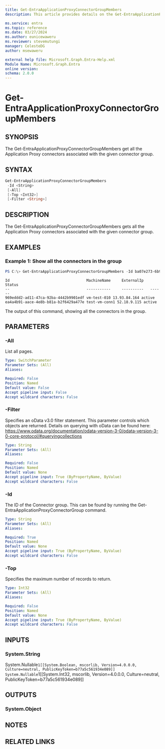 ```yaml
---
title: Get-EntraApplicationProxyConnectorGroupMembers
description: This article provides details on the Get-EntraApplicationProxyConnectorGroupMembers command.

ms.service: entra
ms.topic: reference
ms.date: 03/27/2024
ms.author: eunicewaweru
ms.reviewer: stevemutungi
manager: CelesteDG
author: msewaweru

external help file: Microsoft.Graph.Entra-Help.xml
Module Name: Microsoft.Graph.Entra
online version:
schema: 2.0.0
---
```


# Get-EntraApplicationProxyConnectorGroupMembers

## SYNOPSIS
The Get-EntraApplicationProxyConnectorGroupMembers get all the Application Proxy connectors associated with the given connector group. 

## SYNTAX

```powershell
Get-EntraApplicationProxyConnectorGroupMembers
 -Id <String>
 [-All]
 [-Top <Int32>]
 [-Filter <String>]
```

## DESCRIPTION
The Get-EntraApplicationProxyConnectorGroupMembers gets all the Application Proxy connectors associated with the given connector group. 

## EXAMPLES

### Example 1: Show all the connectors in the group
```powershell
PS C:\> Get-EntraApplicationProxyConnectorGroupMembers -Id ba07e273-6b9e-4567-afe4-efddac32509d
```

```output
Id                                   MachineName     ExternalIp   Status
--                                   -----------     ----------   ------
969eddd2-ad11-47ca-92ba-4442b9901edf vm-test-010 13.93.84.164 active
ea4a4b91-aace-4e8b-b81a-b2f6429a477e test-vm-conn1 52.18.9.115 active
```

The output of this command, showing all the connectors in the group.

## PARAMETERS

### -All
List all pages.

```yaml
Type: SwitchParameter
Parameter Sets: (All)
Aliases:

Required: False
Position: Named
Default value: False
Accept pipeline input: False
Accept wildcard characters: False
```

### -Filter
Specifies an oData v3.0 filter statement. This parameter controls which objects are returned. Details on querying with oData can be found here: https://www.odata.org/documentation/odata-version-3-0/odata-version-3-0-core-protocol/#queryingcollections

```yaml
Type: String
Parameter Sets: (All)
Aliases: 

Required: False
Position: Named
Default value: None
Accept pipeline input: True (ByPropertyName, ByValue)
Accept wildcard characters: False
```

### -Id
The ID of the Connector group. This can be found by running the Get-EntraApplicationProxyConnectorGroup command. 

```yaml
Type: String
Parameter Sets: (All)
Aliases: 

Required: True
Position: Named
Default value: None
Accept pipeline input: True (ByPropertyName, ByValue)
Accept wildcard characters: False
```

### -Top
Specifies the maximum number of records to return.

```yaml
Type: Int32
Parameter Sets: (All)
Aliases: 

Required: False
Position: Named
Default value: None
Accept pipeline input: True (ByPropertyName, ByValue)
Accept wildcard characters: False
```

## INPUTS

### System.String
System.Nullable`1[[System.Boolean, mscorlib, Version=4.0.0.0, Culture=neutral, PublicKeyToken=b77a5c561934e089]]
System.Nullable`1[[System.Int32, mscorlib, Version=4.0.0.0, Culture=neutral, PublicKeyToken=b77a5c561934e089]]


## OUTPUTS

### System.Object

## NOTES

## RELATED LINKS